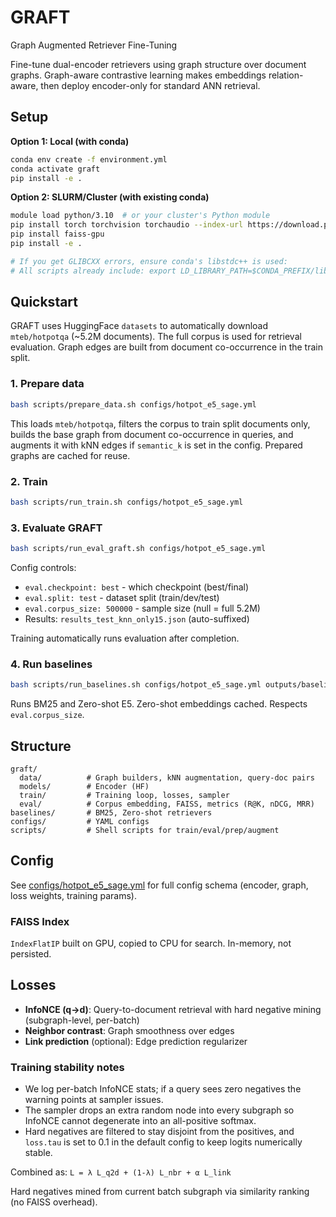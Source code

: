 # GRAFT
Graph Augmented Retriever Fine-Tuning

Fine-tune dual-encoder retrievers using graph structure over document graphs. Graph-aware contrastive learning makes embeddings relation-aware, then deploy encoder-only for standard ANN retrieval.

## Setup

**Option 1: Local (with conda)**
```bash
conda env create -f environment.yml
conda activate graft
pip install -e .
```

**Option 2: SLURM/Cluster (with existing conda)**
```bash
module load python/3.10  # or your cluster's Python module
pip install torch torchvision torchaudio --index-url https://download.pytorch.org/whl/cu121
pip install faiss-gpu
pip install -e .

# If you get GLIBCXX errors, ensure conda's libstdc++ is used:
# All scripts already include: export LD_LIBRARY_PATH=$CONDA_PREFIX/lib:$LD_LIBRARY_PATH
```

## Quickstart

GRAFT uses HuggingFace `datasets` to automatically download `mteb/hotpotqa` (~5.2M documents). The full corpus is used for retrieval evaluation. Graph edges are built from document co-occurrence in the train split.

### 1. Prepare data
```bash
bash scripts/prepare_data.sh configs/hotpot_e5_sage.yml
```

This loads `mteb/hotpotqa`, filters the corpus to train split documents only, builds the base graph from document co-occurrence in queries, and augments it with kNN edges if `semantic_k` is set in the config. Prepared graphs are cached for reuse.

### 2. Train
```bash
bash scripts/run_train.sh configs/hotpot_e5_sage.yml
```

### 3. Evaluate GRAFT
```bash
bash scripts/run_eval_graft.sh configs/hotpot_e5_sage.yml
```

Config controls:
- `eval.checkpoint: best` - which checkpoint (best/final)
- `eval.split: test` - dataset split (train/dev/test)
- `eval.corpus_size: 500000` - sample size (null = full 5.2M)
- Results: `results_test_knn_only15.json` (auto-suffixed)

Training automatically runs evaluation after completion.

### 4. Run baselines
```bash
bash scripts/run_baselines.sh configs/hotpot_e5_sage.yml outputs/baselines_test test
```

Runs BM25 and Zero-shot E5. Zero-shot embeddings cached. Respects `eval.corpus_size`.

## Structure

```
graft/
  data/          # Graph builders, kNN augmentation, query-doc pairs
  models/        # Encoder (HF)
  train/         # Training loop, losses, sampler
  eval/          # Corpus embedding, FAISS, metrics (R@K, nDCG, MRR)
baselines/       # BM25, Zero-shot retrievers
configs/         # YAML configs
scripts/         # Shell scripts for train/eval/prep/augment
```

## Config

See [configs/hotpot_e5_sage.yml](configs/hotpot_e5_sage.yml) for full config schema (encoder, graph, loss weights, training params).

### FAISS Index

`IndexFlatIP` built on GPU, copied to CPU for search. In-memory, not persisted.

## Losses

- **InfoNCE (q→d)**: Query-to-document retrieval with hard negative mining (subgraph-level, per-batch)
- **Neighbor contrast**: Graph smoothness over edges
- **Link prediction** (optional): Edge prediction regularizer

### Training stability notes

- We log per-batch InfoNCE stats; if a query sees zero negatives the warning points at sampler issues.
- The sampler drops an extra random node into every subgraph so InfoNCE cannot degenerate into an all-positive softmax.
- Hard negatives are filtered to stay disjoint from the positives, and `loss.tau` is set to 0.1 in the default config to keep logits numerically stable.

Combined as: `L = λ L_q2d + (1-λ) L_nbr + α L_link`

Hard negatives mined from current batch subgraph via similarity ranking (no FAISS overhead).
